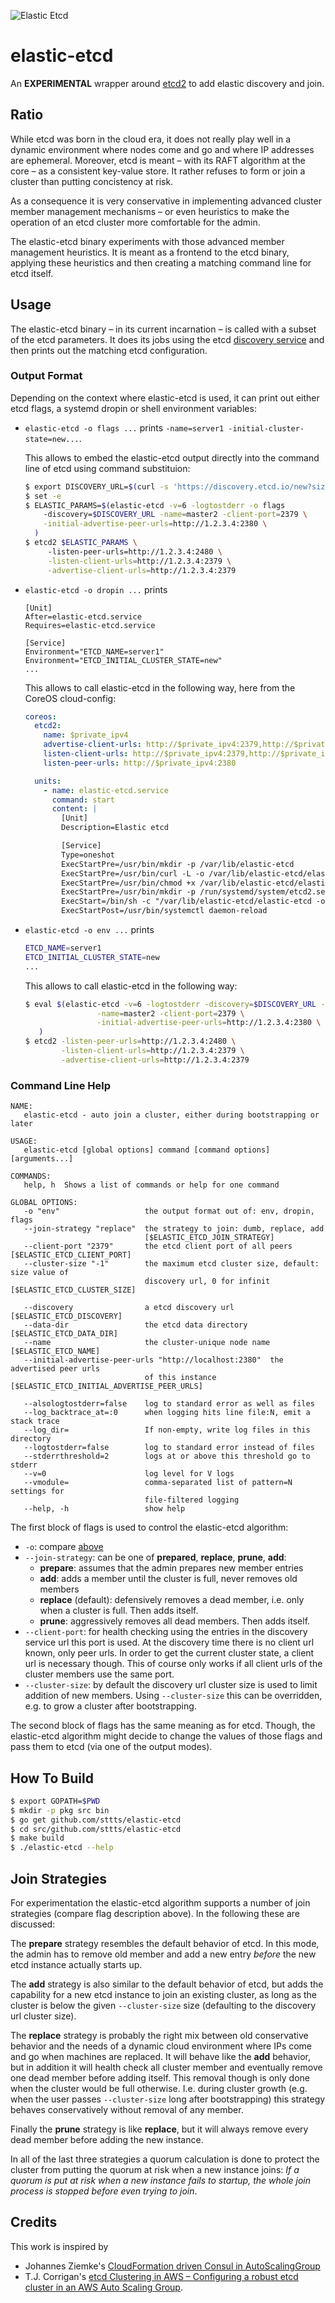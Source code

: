 ![Elastic Etcd](elastic-etcd.png)

# elastic-etcd

An **EXPERIMENTAL** wrapper around [etcd2](https://github.com/coreos/etcd) to add elastic discovery and join.

## Ratio

While etcd was born in the cloud era, it does not really play well in a dynamic environment where nodes come and go and where IP addresses are ephemeral. Moreover, etcd is meant – with its RAFT algorithm at the core – as a consistent key-value store. It rather refuses to form or join a cluster than putting concistency at risk.

As a consequence it is very conservative in implementing advanced cluster member management mechanisms – or even heuristics to make the operation of an etcd cluster more comfortable for the admin.

The elastic-etcd binary experiments with those advanced member management heuristics. It is meant as a frontend to the etcd binary, applying these heuristics and then creating a matching command line for etcd itself.

## Usage

The elastic-etcd binary – in its current incarnation – is called with a subset of the etcd parameters. It does its jobs using the etcd [discovery service](https://coreos.com/os/docs/latest/cluster-discovery.html) and then prints out the matching etcd configuration.

### Output Format

Depending on the context where elastic-etcd is used, it can print out either etcd flags, a systemd dropin or shell environment variables:

- `elastic-etcd -o flags ...` prints `-name=server1 -initial-cluster-state=new...`.

  This allows to embed the elastic-etcd output directly into the command line of etcd using command substituion:
  
  ```bash
  $ export DISCOVERY_URL=$(curl -s 'https://discovery.etcd.io/new?size=3')
  $ set -e
  $ ELASTIC_PARAMS=$(elastic-etcd -v=6 -logtostderr -o flags
      -discovery=$DISCOVERY_URL -name=master2 -client-port=2379 \
      -initial-advertise-peer-urls=http://1.2.3.4:2380 \
    )
  $ etcd2 $ELASTIC_PARAMS \     
       -listen-peer-urls=http://1.2.3.4:2480 \
       -listen-client-urls=http://1.2.3.4:2379 \
       -advertise-client-urls=http://1.2.3.4:2379
   ```

- `elastic-etcd -o dropin ...` prints
   ```
   [Unit]
   After=elastic-etcd.service
   Requires=elastic-etcd.service

   [Service]
   Environment="ETCD_NAME=server1"
   Environment="ETCD_INITIAL_CLUSTER_STATE=new"
   ...
   ```
   
   This allows to call elastic-etcd in the following way, here from the CoreOS cloud-config:
   
    ```yaml
    coreos:
      etcd2:
        name: $private_ipv4
        advertise-client-urls: http://$private_ipv4:2379,http://$private_ipv4:4001
        listen-client-urls: http://$private_ipv4:2379,http://$private_ipv4:4001,http://127.0.0.1:2379,http://127.0.0.1:4001
        listen-peer-urls: http://$private_ipv4:2380
    
      units:
        - name: elastic-etcd.service
          command: start
          content: |
            [Unit]
            Description=Elastic etcd
    
            [Service]
            Type=oneshot
            ExecStartPre=/usr/bin/mkdir -p /var/lib/elastic-etcd
            ExecStartPre=/usr/bin/curl -L -o /var/lib/elastic-etcd/elastic-etcd https://github.com/sttts/elastic-etcd/releases/download/v0.0.7/elastic-etcd
            ExecStartPre=/usr/bin/chmod +x /var/lib/elastic-etcd/elastic-etcd
            ExecStartPre=/usr/bin/mkdir -p /run/systemd/system/etcd2.service.d
            ExecStart=/bin/sh -c "/var/lib/elastic-etcd/elastic-etcd -o dropin -data-dir=/var/lib/etcd2 -initial-advertise-peer-urls=http://$private_ipv4:2380 -name=$private_ipv4 -discovery={{.DiscoveryURL}} -v=6 -logtostderr > /run/systemd/system/etcd2.service.d/99-elastic-etcd.conf"
            ExecStartPost=/usr/bin/systemctl daemon-reload
    ```

- `elastic-etcd -o env ...` prints
   ```bash
   ETCD_NAME=server1
   ETCD_INITIAL_CLUSTER_STATE=new
   ...
   ```
   
   This allows to call elastic-etcd in the following way:
   ```bash
   $ eval $(elastic-etcd -v=6 -logtostderr -discovery=$DISCOVERY_URL -o flags \
                   -name=master2 -client-port=2379 \
                   -initial-advertise-peer-urls=http://1.2.3.4:2380 \
      )
   $ etcd2 -listen-peer-urls=http://1.2.3.4:2480 \
           -listen-client-urls=http://1.2.3.4:2379 \
           -advertise-client-urls=http://1.2.3.4:2379
   ```

### Command Line Help

```
NAME:
   elastic-etcd - auto join a cluster, either during bootstrapping or later

USAGE:
   elastic-etcd [global options] command [command options] [arguments...]

COMMANDS:
   help, h  Shows a list of commands or help for one command

GLOBAL OPTIONS:
   -o "env"                   the output format out of: env, dropin, flags
   --join-strategy "replace"  the strategy to join: dumb, replace, add
                              [$ELASTIC_ETCD_JOIN_STRATEGY]
   --client-port "2379"       the etcd client port of all peers [$ELASTIC_ETCD_CLIENT_PORT]
   --cluster-size "-1"        the maximum etcd cluster size, default: size value of
                              discovery url, 0 for infinit [$ELASTIC_ETCD_CLUSTER_SIZE]

   --discovery                a etcd discovery url [$ELASTIC_ETCD_DISCOVERY]
   --data-dir                 the etcd data directory [$ELASTIC_ETCD_DATA_DIR]
   --name                     the cluster-unique node name [$ELASTIC_ETCD_NAME]
   --initial-advertise-peer-urls "http://localhost:2380"  the advertised peer urls
                              of this instance [$ELASTIC_ETCD_INITIAL_ADVERTISE_PEER_URLS]

   --alsologtostderr=false    log to standard error as well as files
   --log_backtrace_at=:0      when logging hits line file:N, emit a stack trace
   --log_dir=                 If non-empty, write log files in this directory
   --logtostderr=false        log to standard error instead of files
   --stderrthreshold=2        logs at or above this threshold go to stderr
   --v=0                      log level for V logs
   --vmodule=                 comma-separated list of pattern=N settings for
                              file-filtered logging
   --help, -h                 show help
```

The first block of flags is used to control the elastic-etcd algorithm:
- `-o`: compare [above](#output-format)
- `--join-strategy`: can be one of **prepared**, **replace**, **prune**, **add**:
  - **prepare**: assumes that the admin prepares new member entries
  - **add**: adds a member until the cluster is full, never removes old members
  - **replace** (default): defensively removes a dead member, i.e. only when a cluster is full. Then adds itself.
  - **prune**: aggressively removes all dead members. Then adds itself.
- `--client-port`: for health checking using the entries in the discovery service url this port is used. At the discovery time there is no client url known, only peer urls. In order to get the current cluster state, a client url is necessary though. This of course only works if all client urls of the cluster members use the same port.
- `--cluster-size`: by default the discovery url cluster size is used to limit addition of new members. Using `--cluster-size` this can be overridden, e.g. to grow a cluster after bootstrapping.

The second block of flags has the same meaning as for etcd. Though, the elastic-etcd algorithm might decide to change the values of those flags and pass them to etcd (via one of the output modes).

## How To Build

```bash
$ export GOPATH=$PWD
$ mkdir -p pkg src bin
$ go get github.com/sttts/elastic-etcd
$ cd src/github.com/sttts/elastic-etcd
$ make build
$ ./elastic-etcd --help
```

## Join Strategies

For experimentation the elastic-etcd algorithm supports a number of join strategies (compare flag description above). In the following these are discussed:

The **prepare** strategy resembles the default behavior of etcd. In this mode, the admin has to remove old member and add a new entry *before* the new etcd instance actually starts up.

The **add** strategy is also similar to the default behavior of etcd, but adds the capability for a new etcd instance to join an existing cluster, as long as the cluster is below the given `--cluster-size` size (defaulting to the discovery url cluster size).

The **replace** strategy is probably the right mix between old conservative behavior and the needs of a dynamic cloud environment where IPs come and go when machines are replaced. It will behave like the **add** behavior, but in addition it will health check all cluster member and eventually remove one dead member before adding itself. This removal though is only done when the cluster would be full otherwise. I.e. during cluster growth (e.g. when the user passes `--cluster-size` long after bootstrapping) this strategy behaves conservatively without removal of any member.

Finally the **prune** strategy is like **replace**, but it will always remove every dead member before adding the new instance.

In all of the last three strategies a quorum calculation is done to protect the cluster from putting the quorum at risk when a new instance joins: *If a quorum is put at risk when a new instance fails to startup, the whole join process is stopped before even trying to join*.

## Credits

This work is inspired by

- Johannes Ziemke's [CloudFormation driven Consul in AutoScalingGroup](https://5pi.de/2015/04/27/cloudformation-driven-consul-in-autoscalinggroup/)
- T.J. Corrigan's [etcd Clustering in AWS –
Configuring a robust etcd cluster in an AWS Auto Scaling Group](http://engineering.monsanto.com/2015/06/12/etcd-clustering/).

